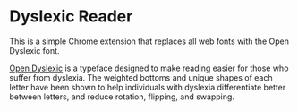 # Dyslexic Reader

This is a simple Chrome extension that replaces all web fonts with the Open Dyslexic font.

[Open Dyslexic](https://opendyslexic.org/) is a typeface designed to make reading easier for those who suffer from dyslexia. The weighted bottoms and unique shapes of each letter have been shown to help individuals with dyslexia differentiate better between letters, and reduce rotation, flipping, and swapping.